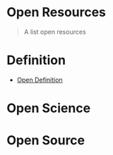 # Open Resources
> A list open resources

# Definition

- [Open Definition](https://opendefinition.org/)

# Open Science


# Open Source
